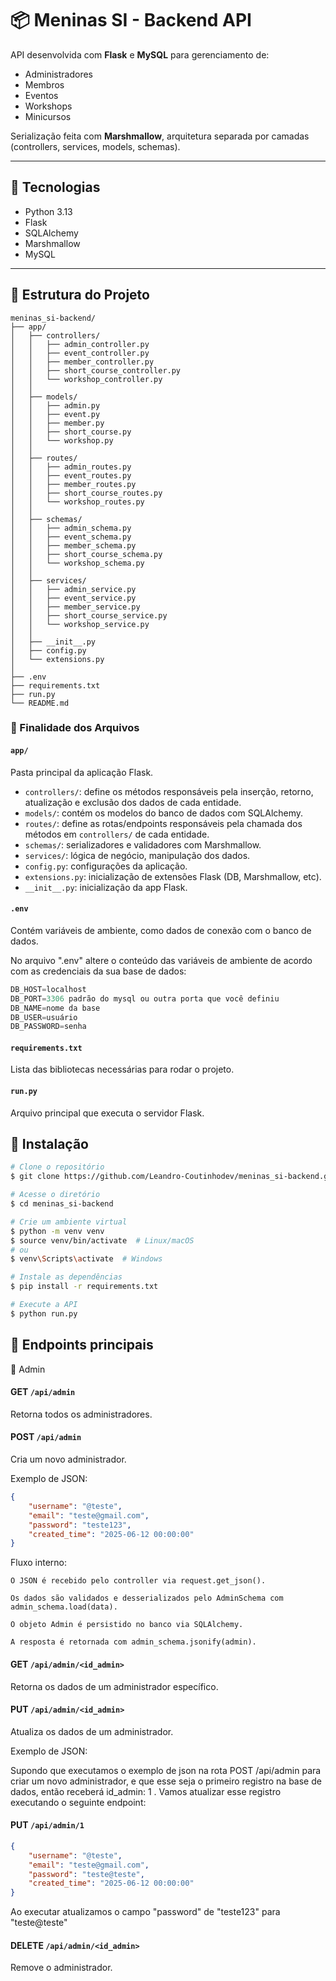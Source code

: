 # 📦 Meninas SI - Backend API

API desenvolvida com **Flask** e **MySQL** para gerenciamento de:
- Administradores
- Membros
- Eventos
- Workshops
- Minicursos

Serialização feita com **Marshmallow**, arquitetura separada por camadas (controllers, services, models, schemas).

---

## 🚀 Tecnologias
- Python 3.13
- Flask
- SQLAlchemy
- Marshmallow
- MySQL

---

## 📁 Estrutura do Projeto

```
meninas_si-backend/
├── app/
│   ├── controllers/
│   │   ├── admin_controller.py
│   │   ├── event_controller.py
│   │   ├── member_controller.py
│   │   ├── short_course_controller.py
│   │   └── workshop_controller.py
│   │
│   ├── models/
│   │   ├── admin.py
│   │   ├── event.py
│   │   ├── member.py
│   │   ├── short_course.py
│   │   └── workshop.py
│   │
│   ├── routes/
│   │   ├── admin_routes.py
│   │   ├── event_routes.py
│   │   ├── member_routes.py
│   │   ├── short_course_routes.py
│   │   └── workshop_routes.py
│   │
│   ├── schemas/
│   │   ├── admin_schema.py
│   │   ├── event_schema.py
│   │   ├── member_schema.py
│   │   ├── short_course_schema.py
│   │   └── workshop_schema.py
│   │
│   ├── services/
│   │   ├── admin_service.py
│   │   ├── event_service.py
│   │   ├── member_service.py
│   │   ├── short_course_service.py
│   │   └── workshop_service.py
│   │
│   ├── __init__.py
│   ├── config.py
│   └── extensions.py
│
├── .env
├── requirements.txt
├── run.py
└── README.md
```

### 📄 Finalidade dos Arquivos

#### `app/`
Pasta principal da aplicação Flask.

- `controllers/`: define os métodos responsáveis pela inserção, retorno, atualização e exclusão dos dados de cada entidade.
- `models/`: contém os modelos do banco de dados com SQLAlchemy.
- `routes/`: define as rotas/endpoints responsáveis pela chamada dos métodos em `controllers/` de cada entidade.
- `schemas/`: serializadores e validadores com Marshmallow.
- `services/`: lógica de negócio, manipulação dos dados.
- `config.py`: configurações da aplicação.
- `extensions.py`: inicialização de extensões Flask (DB, Marshmallow, etc).
- `__init__.py`: inicialização da app Flask.

#### `.env`
Contém variáveis de ambiente, como dados de conexão com o banco de dados.

No arquivo ".env" altere o conteúdo das variáveis de ambiente de acordo com as credenciais da sua base de dados:
```python
DB_HOST=localhost
DB_PORT=3306 padrão do mysql ou outra porta que você definiu
DB_NAME=nome da base
DB_USER=usuário
DB_PASSWORD=senha

```

#### `requirements.txt`
Lista das bibliotecas necessárias para rodar o projeto.

#### `run.py`
Arquivo principal que executa o servidor Flask.

## 🔧 Instalação

```bash
# Clone o repositório
$ git clone https://github.com/Leandro-Coutinhodev/meninas_si-backend.git

# Acesse o diretório
$ cd meninas_si-backend

# Crie um ambiente virtual
$ python -m venv venv
$ source venv/bin/activate  # Linux/macOS
# ou
$ venv\Scripts\activate  # Windows

# Instale as dependências
$ pip install -r requirements.txt

# Execute a API
$ python run.py
```

## 📌 Endpoints principais
🔹 Admin

#### GET `/api/admin`

Retorna todos os administradores.

#### POST `/api/admin`

Cria um novo administrador.

Exemplo de JSON:
```json
{
  	"username": "@teste",
	"email": "teste@gmail.com",
	"password": "teste123",
	"created_time": "2025-06-12 00:00:00"
}
```
Fluxo interno:

    O JSON é recebido pelo controller via request.get_json().

    Os dados são validados e desserializados pelo AdminSchema com admin_schema.load(data).

    O objeto Admin é persistido no banco via SQLAlchemy.

    A resposta é retornada com admin_schema.jsonify(admin).

#### GET `/api/admin/<id_admin>`

Retorna os dados de um administrador específico.

#### PUT `/api/admin/<id_admin>`

Atualiza os dados de um administrador.

Exemplo de JSON:

Supondo que executamos o exemplo de json na rota POST /api/admin para criar um novo administrador, e que esse seja o primeiro registro na base de dados, então receberá id_admin: 1 .
Vamos atualizar esse registro executando o seguinte endpoint:

#### PUT `/api/admin/1`

```json
{
  	"username": "@teste",
	"email": "teste@gmail.com",
	"password": "teste@teste",
	"created_time": "2025-06-12 00:00:00"
}
```
Ao executar atualizamos o campo "password" de "teste123" para "teste@teste"

#### DELETE `/api/admin/<id_admin>`

Remove o administrador.

